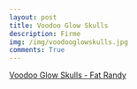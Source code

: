 ```yaml
---
layout: post
title: Voodoo Glow Skulls 
description: Firme
img: /img/voodooglowskulls.jpg
comments: True
---
```

[Voodoo Glow Skulls - Fat Randy](https://www.youtube.com/watch?v=iClCEKqMbGc)